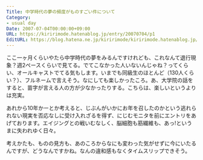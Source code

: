 ```yaml
---
Title: 中学時代の夢の頻度がものすごい件について
Category:
- usual day
Date: 2007-07-04T00:00:00+09:00
URL: https://kiririmode.hatenablog.jp/entry/20070704/p1
EditURL: https://blog.hatena.ne.jp/kiririmode/kiririmode.hatenablog.jp/atom/entry/8454420450078217142
---
```



ここ一ヶ月くらいやたら中学時代の夢をみるんですけれども、これなんて退行現象？週2ペースくらいで見てる。でてこなかった人いないんじゃね？ってくらい、オールキャストでてる気もします。いまでも同級生のほとんど（130人くらい？）、フルネームで言えそう。なにしても楽しかったころ。あ、大学院の話をすると、苗字が言える人の方が少なかったりする。こちらは、楽しいというよりは充実。


あれから10年かーとか考えると、じぶんがいかにお年を召したのかという逃れられない現実を否応なしに受け入れざるを得ず、にじむモニタを前にエントリをあげております。エイジングとの戦いむなしく、脳細胞も筋繊維も、あっ!というまに失われゆく日々。


考えかたも、ものの見方も、あのころからなにも変わった気がせずに今にいたるんですが、どうなんですかね。なんの違和感もなくタイムスリップできそう。
